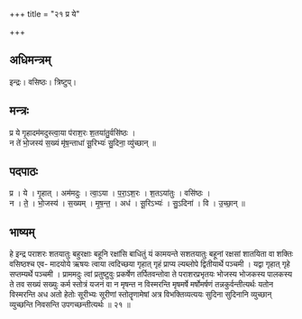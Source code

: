 +++
title = "२१ प्र ये"

+++
## अधिमन्त्रम्
इन्द्रः। वसिष्ठः। त्रिष्टुप्।

## मन्त्रः
प्र ये गृ॒हादम॑मदुस्त्वा॒या प॑राश॒रः श॒तया॑तु॒र्वसि॑ष्ठः ।  
न ते॑ भो॒जस्य॑ स॒ख्यं मृ॑ष॒न्ताधा॑ सू॒रिभ्यः॑ सु॒दिना॒ व्यु॑च्छान् ॥

## पदपाठः
प्र । ये । गृ॒हात् । अम॑मदुः । त्वा॒ऽया । प॒रा॒ऽश॒रः । श॒तऽया॑तुः । वसि॑ष्ठः ।  
न । ते॒ । भो॒जस्य॑ । स॒ख्यम् । मृ॒ष॒न्त॒ । अध॑ । सू॒रिऽभ्यः॑ । सु॒ऽदिना॑ । वि । उ॒च्छा॒न् ॥

## भाष्यम्
हे इन्द्र पराशरः शतयातुः बहुरक्षाः बहूनि रक्षांसि बाधितुं यं कामयन्ते सशतयातुः बहूनां रक्षसां शातयिता वा शक्तिः वसिष्ठश्च एव- मादयोये ऋषयः त्वाया त्वदिच्छया गृहात् गृहं प्राप्य ल्यब्लोपे द्वितीयार्थे पञ्चमी । यद्वा गृहात् गृहे सप्तम्यर्थे पञ्चमी । प्राममदुः त्वां प्रतुष्टुवुः प्रकर्षेण तर्पितवन्तोवा ते पराशरप्रभृतयः भोजस्य भोजकस्य पालकस्य ते तव सख्यं सख्युः कर्म स्तोत्रं यजनं वा न मृषन्त न विस्मरन्ति मृषमर्षे मर्षोमर्षणं तन्नकुर्वन्तीत्यर्थः यतोन विस्मरन्ति अध अतो हेतोः सूरीभ्यः सूरीणां स्तोतॄणामेषां अत्र विभक्तिव्यत्ययः सुदिना सुदिनानि व्युच्छान् व्युच्छन्ति निवसन्ति उपगच्छन्तीत्यर्थः ॥ २१ ॥